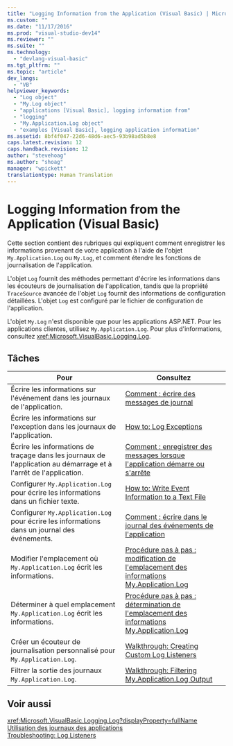```yaml
---
title: "Logging Information from the Application (Visual Basic) | Microsoft Docs"
ms.custom: ""
ms.date: "11/17/2016"
ms.prod: "visual-studio-dev14"
ms.reviewer: ""
ms.suite: ""
ms.technology: 
  - "devlang-visual-basic"
ms.tgt_pltfrm: ""
ms.topic: "article"
dev_langs: 
  - "VB"
helpviewer_keywords: 
  - "Log object"
  - "My.Log object"
  - "applications [Visual Basic], logging information from"
  - "logging"
  - "My.Application.Log object"
  - "examples [Visual Basic], logging application information"
ms.assetid: 8bf4f047-22d6-48d6-aec5-93b98ad5b8e8
caps.latest.revision: 12
caps.handback.revision: 12
author: "stevehoag"
ms.author: "shoag"
manager: "wpickett"
translationtype: Human Translation
---
```

# Logging Information from the Application (Visual Basic)
Cette section contient des rubriques qui expliquent comment enregistrer les informations provenant de votre application à l'aide de l'objet `My.Application.Log` ou `My.Log`, et comment étendre les fonctions de journalisation de l'application.  
  
 L'objet `Log` fournit des méthodes permettant d'écrire les informations dans les écouteurs de journalisation de l'application, tandis que la propriété `TraceSource` avancée de l'objet `Log` fournit des informations de configuration détaillées.  L'objet `Log` est configuré par le fichier de configuration de l'application.  
  
 L'objet `My.Log` n'est disponible que pour les applications ASP.NET.  Pour les applications clientes, utilisez `My.Application.Log`.  Pour plus d'informations, consultez <xref:Microsoft.VisualBasic.Logging.Log>.  
  
## Tâches  
  
|Pour|Consultez|  
|----------|---------------|  
|Écrire les informations sur l'événement dans les journaux de l'application.|[Comment : écrire des messages de journal](../../../../visual-basic/developing-apps/programming/log-info/how-to-write-log-messages.md)|  
|Écrire les informations sur l'exception dans les journaux de l'application.|[How to: Log Exceptions](../../../../visual-basic/developing-apps/programming/log-info/how-to-log-exceptions.md)|  
|Écrire les informations de traçage dans les journaux de l'application au démarrage et à l'arrêt de l'application.|[Comment : enregistrer des messages lorsque l'application démarre ou s'arrête](../../../../visual-basic/developing-apps/programming/log-info/how-to-log-messages-when-the-application-starts-or-shuts-down.md)|  
|Configurer `My.Application.Log` pour écrire les informations dans un fichier texte.|[How to: Write Event Information to a Text File](../../../../visual-basic/developing-apps/programming/log-info/how-to-write-event-information-to-a-text-file.md)|  
|Configurer `My.Application.Log` pour écrire les informations dans un journal des événements.|[Comment : écrire dans le journal des événements de l'application](../../../../visual-basic/developing-apps/programming/log-info/how-to-write-to-an-application-event-log.md)|  
|Modifier l'emplacement où `My.Application.Log` écrit les informations.|[Procédure pas à pas : modification de l'emplacement des informations My.Application.Log](../../../../visual-basic/developing-apps/programming/log-info/walkthrough-changing-where-my-application-log-writes-information.md)|  
|Déterminer à quel emplacement `My.Application.Log` écrit les informations.|[Procédure pas à pas : détermination de l'emplacement des informations My.Application.Log](../../../../visual-basic/developing-apps/programming/log-info/walkthrough-determining-where-my-application-log-writes-information.md)|  
|Créer un écouteur de journalisation personnalisé pour `My.Application.Log`.|[Walkthrough: Creating Custom Log Listeners](../../../../visual-basic/developing-apps/programming/log-info/walkthrough-creating-custom-log-listeners.md)|  
|Filtrer la sortie des journaux `My.Application.Log`.|[Walkthrough: Filtering My.Application.Log Output](../../../../visual-basic/developing-apps/programming/log-info/walkthrough-filtering-my-application-log-output.md)|  
  
## Voir aussi  
 <xref:Microsoft.VisualBasic.Logging.Log?displayProperty=fullName>   
 [Utilisation des journaux des applications](../../../../visual-basic/developing-apps/programming/log-info/working-with-application-logs.md)   
 [Troubleshooting: Log Listeners](../../../../visual-basic/developing-apps/programming/log-info/troubleshooting-log-listeners.md)